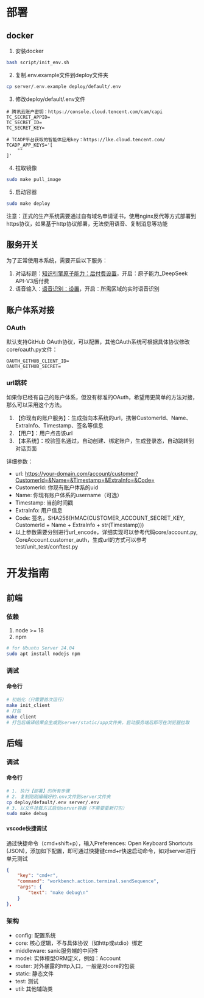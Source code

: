 # 部署

## docker

1. 安装docker
``` bash
bash script/init_env.sh
```

2. 复制.env.example文件到deploy文件夹
``` bash
cp server/.env.example deploy/default/.env
```

3. 修改deploy/default/.env文件

```
# 腾讯云账户密钥：https://console.cloud.tencent.com/cam/capi
TC_SECRET_APPID=
TC_SECRET_ID=
TC_SECRET_KEY=

# TCADP平台获取的智能体应用key：https://lke.cloud.tencent.com/
TCADP_APP_KEYS='[
    ""
]'
```

4. 拉取镜像
``` bash
sudo make pull_image
```

5. 启动容器
``` bash
sudo make deploy
```

注意：正式的生产系统需要通过自有域名申请证书，使用nginx反代等方式部署到https协议，如果基于http协议部署，无法使用语音、复制消息等功能

## 服务开关

为了正常使用本系统，需要开启以下服务：
1. 对话标题：[知识引擎原子能力：后付费设置](https://console.cloud.tencent.com/lkeap/settings)，开启：原子能力_DeepSeek API-V3后付费
2. 语音输入：[语音识别：设置](https://console.cloud.tencent.com/asr/settings)，开启：所需区域的实时语音识别


## 账户体系对接

### OAuth

默认支持GitHub OAuth协议，可以配置，其他OAuth系统可根据具体协议修改core/oauth.py文件：
```
OAUTH_GITHUB_CLIENT_ID=
OAUTH_GITHUB_SECRET=
```

### url跳转

如果你已经有自己的账户体系，但没有标准的OAuth，希望用更简单的方法对接，那么可以采用这个方法。

1. 【你现有的账户服务】：生成指向本系统的url，携带CustomerId、Name、ExtraInfo、Timestamp、签名等信息
2. 【用户】：用户点击该url
3. 【本系统】：校验签名通过，自动创建、绑定账户，生成登录态，自动跳转到对话页面

详细参数：

 - url: https://your-domain.com/account/customer?CustomerId=&Name=&Timestamp=&ExtraInfo=&Code=
 - CustomerId: 你现有账户体系的uid
 - Name: 你现有账户体系的username（可选）
 - Timestamp: 当前时间戳
 - ExtraInfo: 用户信息
 - Code: 签名，SHA256(HMAC(CUSTOMER_ACCOUNT_SECRET_KEY, CustomerId + Name + ExtraInfo + str(Timestamp)))
 - 以上参数需要分别进行url_encode，详细实现可以参考代码core/account.py, CoreAccount.customer_auth，生成url的方式可以参考test/unit_test/conftest.py

# 开发指南

## 前端

### 依赖

1. node >= 18
2. npm

``` bash
# for Ubuntu Server 24.04
sudo apt install nodejs npm
```

### 调试

#### 命令行
``` bash
# 初始化（只需要首次运行）
make init_client
# 打包
make client
# 打包后编译结果会生成到server/static/app文件夹，启动服务端后即可在浏览器拉取
```

## 后端

### 调试

#### 命令行

``` bash
# 1. 执行【部署】的所有步骤
# 2. 复制刚刚编辑好的.env文件到server文件夹
cp deploy/default/.env server/.env
# 3. 以文件挂载方式启动server容器（不需要重新打包）
sudo make debug
```

#### vscode快捷调试

通过快捷命令（cmd+shift+p），输入Preferences: Open Keyboard Shortcuts (JSON)，添加如下配置，即可通过快捷键cmd+r快速启动命令，如对server进行单元测试

``` json
{
    "key": "cmd+r",
    "command": "workbench.action.terminal.sendSequence",
    "args": {
        "text": "make debug\n"
    }
},
```

### 架构

- config: 配置系统
- core: 核心逻辑，不与具体协议（如http或stdio）绑定
- middleware: sanic服务端的中间件
- model: 实体模型ORM定义，例如：Account
- router: 对外暴露的http入口，一般是对core的包装
- static: 静态文件
- test: 测试
- util: 其他辅助类
